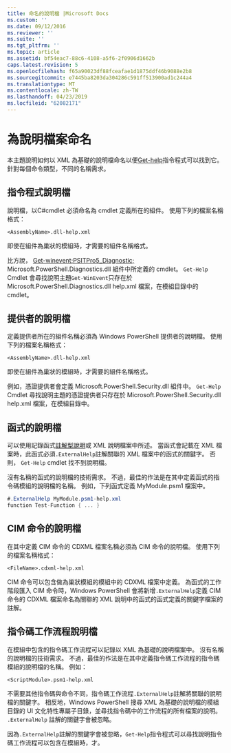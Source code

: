 ```yaml
---
title: 命名的說明檔 |Microsoft Docs
ms.custom: ''
ms.date: 09/12/2016
ms.reviewer: ''
ms.suite: ''
ms.tgt_pltfrm: ''
ms.topic: article
ms.assetid: bf54eac7-88c6-4108-a5f6-2f0906d1662b
caps.latest.revision: 5
ms.openlocfilehash: f65a90023df88fceafae1d1875ddf46b9088e2b8
ms.sourcegitcommit: e7445ba8203da304286c591ff513900ad1c244a4
ms.translationtype: MT
ms.contentlocale: zh-TW
ms.lasthandoff: 04/23/2019
ms.locfileid: "62082171"
---
```

# <a name="naming-help-files"></a>為說明檔案命名

本主題說明如何以 XML 為基礎的說明檔命名以便[Get-help](/powershell/module/Microsoft.PowerShell.Core/Get-Help)指令程式可以找到它。 針對每個命令類型，不同的名稱需求。

## <a name="cmdlet-help-files"></a>指令程式說明檔

說明檔，以C#cmdlet 必須命名為 cmdlet 定義所在的組件。 使用下列的檔案名稱格式：

```
<AssemblyName>.dll-help.xml
```

即使在組件為巢狀的模組時，才需要的組件名稱格式。

比方說， [Get-winevent;PSITPro5_Diagnostic;](/powershell/module/Microsoft.PowerShell.Diagnostics/Get-WinEvent) Microsoft.PowerShell.Diagnostics.dll 組件中所定義的 cmdlet。 `Get-Help` Cmdlet 會尋找說明主題`Get-WinEvent`只存在於 Microsoft.PowerShell.Diagnostics.dll help.xml 檔案，在模組目錄中的 cmdlet。

## <a name="provider-help-files"></a>提供者的說明檔

定義提供者所在的組件名稱必須為 Windows PowerShell 提供者的說明檔。 使用下列的檔案名稱格式：

```
<AssemblyName>.dll-help.xml
```

即使在組件為巢狀的模組時，才需要的組件名稱格式。

例如，憑證提供者會定義 Microsoft.PowerShell.Security.dll 組件中。 `Get-Help` Cmdlet 尋找說明主題的憑證提供者只存在於 Microsoft.PowerShell.Security.dll help.xml 檔案，在模組目錄中。

## <a name="function-help-files"></a>函式的說明檔

可以使用記錄函式[註解型說明](/powershell/module/microsoft.powershell.core/about/about_comment_based_help)或 XML 說明檔案中所述。 當函式會記載在 XML 檔案時，此函式必須`.ExternalHelp`註解關聯的 XML 檔案中的函式的關鍵字。 否則， `Get-Help` cmdlet 找不到說明檔。

沒有名稱的函式的說明檔的技術需求。 不過，最佳的作法是在其中定義函式的指令碼模組的說明檔的名稱。 例如，下列函式定義 MyModule.psm1 檔案中。

```csharp
#.ExternalHelp MyModule.psm1-help.xml
function Test-Function { ... }
```

## <a name="cim-command-help-files"></a>CIM 命令的說明檔

在其中定義 CIM 命令的 CDXML 檔案名稱必須為 CIM 命令的說明檔。 使用下列的檔案名稱格式：

```
<FileName>.cdxml-help.xml
```

CIM 命令可以包含做為巢狀模組的模組中的 CDXML 檔案中定義。 為函式的工作階段匯入 CIM 命令時，Windows PowerShell 會將新增`.ExternalHelp`定義 CIM 命令的 CDXML 檔案命名為關聯的 XML 說明中的函式的函式定義的關鍵字檔案的註解。

## <a name="script-workflow-help-files"></a>指令碼工作流程說明檔

在模組中包含的指令碼工作流程可以記錄以 XML 為基礎的說明檔案中。 沒有名稱的說明檔的技術需求。 不過，最佳的作法是在其中定義指令碼工作流程的指令碼模組的說明檔的名稱。 例如：

```
<ScriptModule>.psm1-help.xml
```

不需要其他指令碼與命令不同，指令碼工作流程`.ExternalHelp`註解將關聯的說明檔的關鍵字。 相反地，Windows PowerShell 搜尋 XML 為基礎的說明檔的模組目錄的 UI 文化特性專屬子目錄，並尋找指令碼中的工作流程的所有檔案的說明。 `.ExternalHelp` 註解的關鍵字會被忽略。

因為`.ExternalHelp`註解的關鍵字會被忽略，`Get-Help`指令程式可以尋找說明指令碼工作流程可以包含在模組時，才。